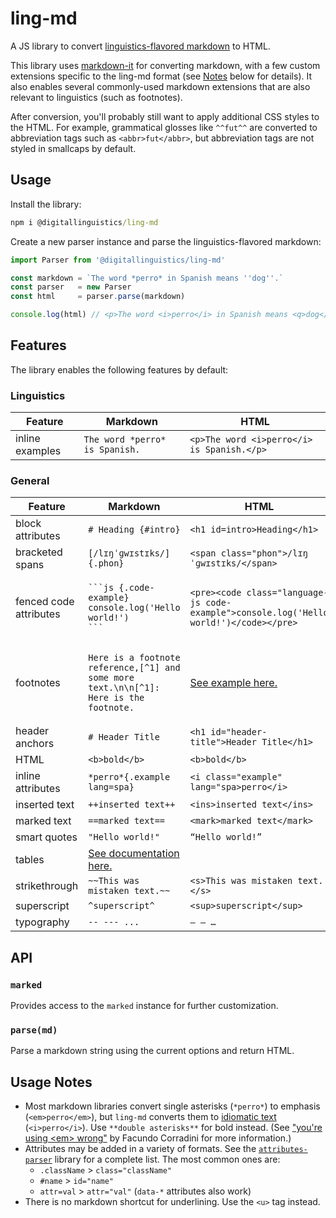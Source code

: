 # ling-md

A JS library to convert [linguistics-flavored markdown][spec] to HTML.

This library uses [markdown-it] for converting markdown, with a few custom extensions specific to the ling-md format (see [Notes](#usage-notes) below for details). It also enables several commonly-used markdown extensions that are also relevant to linguistics (such as footnotes).

After conversion, you'll probably still want to apply additional CSS styles to the HTML. For example, grammatical glosses like `^^fut^^` are converted to abbreviation tags such as `<abbr>fut</abbr>`, but abbreviation tags are not styled in smallcaps by default.

## Usage

Install the library:

```cmd
npm i @digitallinguistics/ling-md
```

Create a new parser instance and parse the linguistics-flavored markdown:

```js
import Parser from '@digitallinguistics/ling-md'

const markdown = `The word *perro* in Spanish means ''dog''.`
const parser   = new Parser
const html     = parser.parse(markdown)

console.log(html) // <p>The word <i>perro</i> in Spanish means <q>dog</q>.</p>
```

## Features

The library enables the following features by default:

### Linguistics

| Feature         | Markdown                       | HTML                                       |
| --------------- | ------------------------------ | ------------------------------------------ |
| inline examples | `The word *perro* is Spanish.` | `<p>The word <i>perro</i> is Spanish.</p>` |

### General

| Feature                | Markdown                                                                                                     | HTML                                                                                   |
| ---------------------- | ------------------------------------------------------------------------------------------------------------ | -------------------------------------------------------------------------------------- |
| block attributes       | `# Heading {#intro}`                                                                                         | `<h1 id=intro>Heading</h1>`                                                            |
| bracketed spans        | `[/lɪŋˈɡwɪstɪks/]{.phon}`                                                                                    | `<span class="phon">/lɪŋˈɡwɪstɪks/</span>`                                             |
| fenced code attributes | <pre><code>\```js {.code-example}<br>console.log('Hello world!')<br>```</code></pre>                         | `<pre><code class="language-js code-example">console.log('Hello world!')</code></pre>` |
| footnotes              | <pre><code>Here is a footnote reference,[^1] and some more text.\n\n[^1]: Here is the footnote.</code></pre> | [See example here.][fn]                                                                |
| header anchors         | `# Header Title`                                                                                             | `<h1 id="header-title">Header Title</h1>`                                              |
| HTML                   | `<b>bold</b>`                                                                                                | `<b>bold</b>`                                                                          |
| inline attributes      | `*perro*{.example lang=spa}`                                                                                 | `<i class="example" lang="spa>perro</i>`                                               |
| inserted text          | `++inserted text++`                                                                                          | `<ins>inserted text</ins>`                                                             |
| marked text            | `==marked text==`                                                                                            | `<mark>marked text</mark>`                                                             |
| smart quotes           | `"Hello world!"`                                                                                             | `“Hello world!”`                                                                       |
| tables                 | [See documentation here.][tables]                                                                            |                                                                                        |
| strikethrough          | `~~This was mistaken text.~~`                                                                                | `<s>This was mistaken text.</s>`                                                       |
| superscript            | `^superscript^`                                                                                              | `<sup>superscript</sup>`                                                               |
| typography             | `-- --- ...`                                                                                                 | `– — …`                                                                                |

## API

### `marked`

Provides access to the `marked` instance for further customization.

### `parse(md)`

Parse a markdown string using the current options and return HTML.

## Usage Notes

- Most markdown libraries convert single asterisks (`*perro*`) to emphasis (`<em>perro</em>`), but `ling-md` converts them to [idiomatic text][i] (`<i>perro</i>`). Use `**double asterisks**` for bold instead. (See ["you're using &lt;em&gt; wrong"][em-article] by Facundo Corradini for more information.)
- Attributes may be added in a variety of formats. See the [`attributes-parser`][attrs-parser] library for a complete list. The most common ones are:
  - `.className` > `class="className"`
  - `#name` > `id="name"`
  - `attr=val` > `attr="val"` (`data-*` attributes also work)
- There is no markdown shortcut for underlining. Use the `<u>` tag instead.

<!-- LINKS -->
[attrs-parser]: https://www.npmjs.com/package/attributes-parser
[em-article]:   https://blog.logrocket.com/youre-using-em-wrong/
[fn]:           https://www.npmjs.com/package/markdown-it-footnote
[i]:            https://developer.mozilla.org/en-US/docs/Web/HTML/Element/i
[markdown-it]:  https://github.com/markdown-it/markdown-it#readme
[spec]:         https://github.com/digitallinguistics/ling-markdown-spec
[tables]:       https://www.markdownguide.org/extended-syntax/#tables
